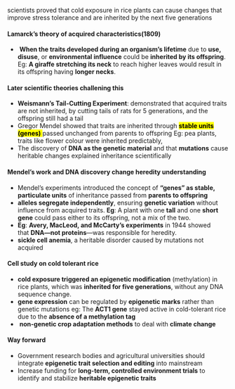 scientists proved that cold exposure in rice plants can cause changes that improve stress tolerance and are inherited by the next five generations

#### **Lamarck’s theory of acquired characteristics**(1809)
-  **When the traits developed during an organism’s lifetime** due to **use, disuse**, or **environmental influence** could be **inherited by its offspring**. Eg: **A giraffe stretching its neck** to reach higher leaves would result in its offspring having **longer necks**.

#### Later scientific theories challening this

- **Weismann’s Tail-Cutting Experiment**: demonstrated that acquired traits are not inherited, by cutting tails of rats for 5 generations, and the offspring still had a tail 
- Gregor Mendel showed that traits are inherited through <mark class="hltr-boom-bam">**stable units (genes)** </mark>passed unchanged from parents to offspring Eg: pea plants, traits like flower colour were inherited predictably,
- The discovery of **DNA as the genetic material** and that **mutations** cause heritable changes explained inheritance scientifically

#### **Mendel’s work and DNA discovery change heredity understanding**
- Mendel’s experiments introduced the concept of **“genes” as stable, particulate units** of inheritance passed from **parents to offspring**
- **alleles segregate independently**, ensuring **genetic variation** without influence from acquired traits. **Eg**: A plant with one **tall** and one **short gene** could pass either to its offspring, not a mix of the two.
- **Eg**: **Avery, MacLeod, and McCarty’s experiments** in 1944 showed that **DNA—not proteins**—was responsible for heredity.
- **sickle cell anemia**, a heritable disorder caused by mutations not acquired

#### Cell study on cold tolerant rice
- **cold exposure triggered an epigenetic modification** (methylation) in rice plants, which was **inherited for five generations**, without any DNA sequence change.
- **gene expression** can be regulated by **epigenetic marks** rather than genetic mutations eg: The **ACT1 gene** stayed active in cold-tolerant rice due to the **absence of a methylation tag**
-  **non-genetic crop adaptation methods** to deal with **climate change**

#### Way forward
- Government research bodies and agricultural universities should integrate **epigenetic trait selection and editing** into mainstream
- Increase funding for **long-term, controlled environment trials** to identify and stabilize **heritable epigenetic traits**
 